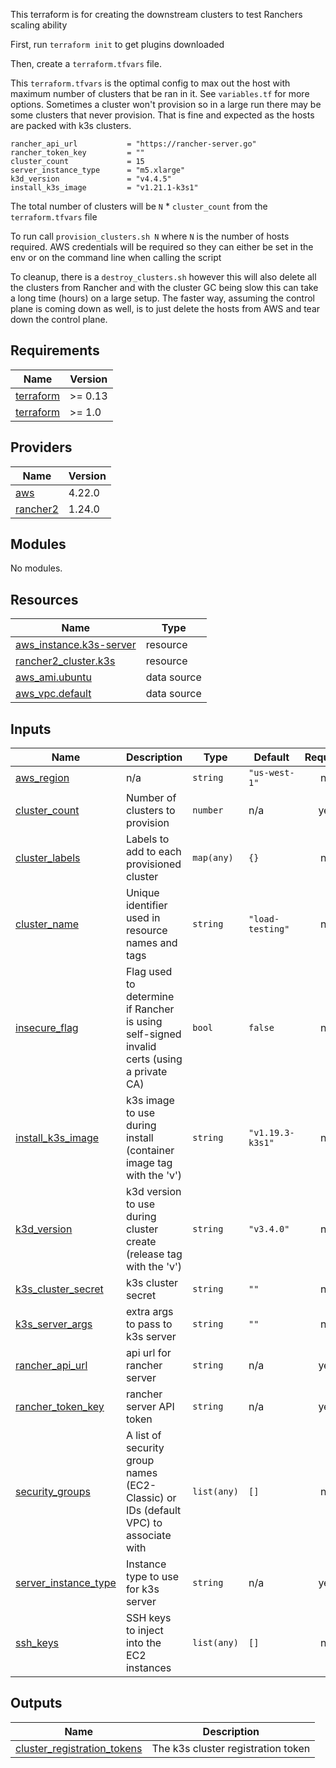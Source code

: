 This terraform is for creating the downstream clusters to test Ranchers scaling ability

First, run `terraform init` to get plugins downloaded

Then, create a `terraform.tfvars` file.

This `terraform.tfvars` is the optimal config to max out the host with maximum number of clusters that be ran in it. See `variables.tf` for more options.
Sometimes a cluster won't provision so in a large run there may be some clusters that never provision. That is fine and expected as the hosts are packed with k3s clusters.

```
rancher_api_url           = "https://rancher-server.go"
rancher_token_key         = ""
cluster_count             = 15
server_instance_type      = "m5.xlarge"
k3d_version               = "v4.4.5"
install_k3s_image         = "v1.21.1-k3s1"
```

The total number of clusters will be `N` * `cluster_count` from the `terraform.tfvars` file

To run call `provision_clusters.sh N` where `N` is the number of hosts required. AWS credentials will be required so they can either be set in the env or on the command line when calling the script

To cleanup, there is a `destroy_clusters.sh` however this will also delete all the clusters from Rancher and with the cluster GC being slow this can take a long time (hours) on a large setup. The faster way, assuming the control plane is coming down as well, is to just delete the hosts from AWS and tear down the control plane.
<!-- BEGINNING OF PRE-COMMIT-TERRAFORM DOCS HOOK -->
## Requirements

| Name | Version |
|------|---------|
| <a name="requirement_terraform"></a> [terraform](#requirement\_terraform) | >= 0.13 |
| <a name="requirement_terraform"></a> [terraform](#requirement\_terraform) | >= 1.0 |

## Providers

| Name | Version |
|------|---------|
| <a name="provider_aws"></a> [aws](#provider\_aws) | 4.22.0 |
| <a name="provider_rancher2"></a> [rancher2](#provider\_rancher2) | 1.24.0 |

## Modules

No modules.

## Resources

| Name | Type |
|------|------|
| [aws_instance.k3s-server](https://registry.terraform.io/providers/hashicorp/aws/latest/docs/resources/instance) | resource |
| [rancher2_cluster.k3s](https://registry.terraform.io/providers/rancher/rancher2/latest/docs/resources/cluster) | resource |
| [aws_ami.ubuntu](https://registry.terraform.io/providers/hashicorp/aws/latest/docs/data-sources/ami) | data source |
| [aws_vpc.default](https://registry.terraform.io/providers/hashicorp/aws/latest/docs/data-sources/vpc) | data source |

## Inputs

| Name | Description | Type | Default | Required |
|------|-------------|------|---------|:--------:|
| <a name="input_aws_region"></a> [aws\_region](#input\_aws\_region) | n/a | `string` | `"us-west-1"` | no |
| <a name="input_cluster_count"></a> [cluster\_count](#input\_cluster\_count) | Number of clusters to provision | `number` | n/a | yes |
| <a name="input_cluster_labels"></a> [cluster\_labels](#input\_cluster\_labels) | Labels to add to each provisioned cluster | `map(any)` | `{}` | no |
| <a name="input_cluster_name"></a> [cluster\_name](#input\_cluster\_name) | Unique identifier used in resource names and tags | `string` | `"load-testing"` | no |
| <a name="input_insecure_flag"></a> [insecure\_flag](#input\_insecure\_flag) | Flag used to determine if Rancher is using self-signed invalid certs (using a private CA) | `bool` | `false` | no |
| <a name="input_install_k3s_image"></a> [install\_k3s\_image](#input\_install\_k3s\_image) | k3s image to use during install (container image tag with the 'v') | `string` | `"v1.19.3-k3s1"` | no |
| <a name="input_k3d_version"></a> [k3d\_version](#input\_k3d\_version) | k3d version to use during cluster create (release tag with the 'v') | `string` | `"v3.4.0"` | no |
| <a name="input_k3s_cluster_secret"></a> [k3s\_cluster\_secret](#input\_k3s\_cluster\_secret) | k3s cluster secret | `string` | `""` | no |
| <a name="input_k3s_server_args"></a> [k3s\_server\_args](#input\_k3s\_server\_args) | extra args to pass to k3s server | `string` | `""` | no |
| <a name="input_rancher_api_url"></a> [rancher\_api\_url](#input\_rancher\_api\_url) | api url for rancher server | `string` | n/a | yes |
| <a name="input_rancher_token_key"></a> [rancher\_token\_key](#input\_rancher\_token\_key) | rancher server API token | `string` | n/a | yes |
| <a name="input_security_groups"></a> [security\_groups](#input\_security\_groups) | A list of security group names (EC2-Classic) or IDs (default VPC) to associate with | `list(any)` | `[]` | no |
| <a name="input_server_instance_type"></a> [server\_instance\_type](#input\_server\_instance\_type) | Instance type to use for k3s server | `string` | n/a | yes |
| <a name="input_ssh_keys"></a> [ssh\_keys](#input\_ssh\_keys) | SSH keys to inject into the EC2 instances | `list(any)` | `[]` | no |

## Outputs

| Name | Description |
|------|-------------|
| <a name="output_cluster_registration_tokens"></a> [cluster\_registration\_tokens](#output\_cluster\_registration\_tokens) | The k3s cluster registration token |
<!-- END OF PRE-COMMIT-TERRAFORM DOCS HOOK -->
